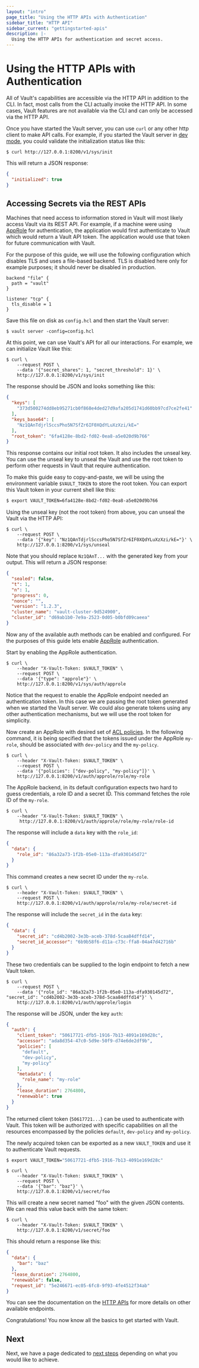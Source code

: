 ```yaml
---
layout: "intro"
page_title: "Using the HTTP APIs with Authentication"
sidebar_title: "HTTP API"
sidebar_current: "gettingstarted-apis"
description: |-
  Using the HTTP APIs for authentication and secret access.
---
```


# Using the HTTP APIs with Authentication

All of Vault's capabilities are accessible via the HTTP API in addition to the
CLI. In fact, most calls from the CLI actually invoke the HTTP API. In some
cases, Vault features are not available via the CLI and can only be accessed
via the HTTP API.

Once you have started the Vault server, you can use `curl` or any other http
client to make API calls. For example, if you started the Vault server in
[dev mode](/docs/concepts/dev-server.html), you could validate the
initialization status like this:

```text
$ curl http://127.0.0.1:8200/v1/sys/init
```

This will return a JSON response:

```json
{
  "initialized": true
}
```

## Accessing Secrets via the REST APIs

Machines that need access to information stored in Vault will most likely
access Vault via its REST API. For example, if a machine were using
[AppRole](/docs/auth/approle.html) for authentication, the application would
first authenticate to Vault which would return a Vault API token. The
application would use that token for future communication with Vault.

For the purpose of this guide, we will use the following configuration which
disables TLS and uses a file-based backend. TLS is disabled here only for
example purposes; it should never be disabled in production.

```hcl
backend "file" {
  path = "vault"
}

listener "tcp" {
  tls_disable = 1
}
```

Save this file on disk as `config.hcl` and then start the Vault server:

```text
$ vault server -config=config.hcl
```

At this point, we can use Vault's API for all our interactions. For example, we
can initialize Vault like this:

```text
$ curl \
    --request POST \
    --data '{"secret_shares": 1, "secret_threshold": 1}' \
    http://127.0.0.1:8200/v1/sys/init
```

The response should be JSON and looks something like this:

```json
{
  "keys": [
    "373d500274dd8eb95271cb0f868e4ded27d9afa205d1741d60bb97cd7ce2fe41"
  ],
  "keys_base64": [
    "Nz1QAnTdjrlSccsPho5N7SfZr6IF0XQdYLuXzXzi/kE="
  ],
  "root_token": "6fa4128e-8bd2-fd02-0ea8-a5e020d9b766"
}
```

This response contains our initial root token. It also includes the unseal key.
You can use the unseal key to unseal the Vault and use the root token to perform
other requests in Vault that require authentication.

To make this guide easy to copy-and-paste, we will be using the environment
variable `$VAULT_TOKEN` to store the root token. You can export this Vault
token in your current shell like this:

```sh
$ export VAULT_TOKEN=6fa4128e-8bd2-fd02-0ea8-a5e020d9b766
```

Using the unseal key (not the root token) from above, you can unseal the Vault
via the HTTP API:

```text
$ curl \
    --request POST \
    --data '{"key": "Nz1QAnTdjrlSccsPho5N7SfZr6IF0XQdYLuXzXzi/kE="}' \
    http://127.0.0.1:8200/v1/sys/unseal
```

Note that you should replace `Nz1QAnT...` with the generated key from your
output. This will return a JSON response:

```json
{
  "sealed": false,
  "t": 1,
  "n": 1,
  "progress": 0,
  "nonce": "",
  "version": "1.2.3",
  "cluster_name": "vault-cluster-9d524900",
  "cluster_id": "d69ab1b0-7e9a-2523-0d05-b0bfd09caeea"
}
```

Now any of the available auth methods can be enabled and configured.
For the purposes of this guide lets enable [AppRole](/docs/auth/approle.html)
authentication.

Start by enabling the AppRole authentication.

```text
$ curl \
    --header "X-Vault-Token: $VAULT_TOKEN" \
    --request POST \
    --data '{"type": "approle"}' \
    http://127.0.0.1:8200/v1/sys/auth/approle
```

Notice that the request to enable the AppRole endpoint needed an authentication
token. In this case we are passing the root token generated when we started
the Vault server. We could also generate tokens using any other authentication
mechanisms, but we will use the root token for simplicity.

Now create an AppRole with desired set of [ACL
policies](/docs/concepts/policies.html). In the following command, it is being
specified that the tokens issued under the AppRole `my-role`, should be
associated with `dev-policy` and the `my-policy`.

```text
$ curl \
    --header "X-Vault-Token: $VAULT_TOKEN" \
    --request POST \
    --data '{"policies": ["dev-policy", "my-policy"]}' \
    http://127.0.0.1:8200/v1/auth/approle/role/my-role
```

The AppRole backend, in its default configuration expects two hard to guess
credentials, a role ID and a secret ID. This command fetches the role ID of the
`my-role`.

```text
$ curl \
    --header "X-Vault-Token: $VAULT_TOKEN" \
     http://127.0.0.1:8200/v1/auth/approle/role/my-role/role-id
```

The response will include a `data` key with the `role_id`:

```json
{
  "data": {
    "role_id": "86a32a73-1f2b-05e0-113a-dfa930145d72"
  }
}
```

This command creates a new secret ID under the `my-role`.

```text
$ curl \
    --header "X-Vault-Token: $VAULT_TOKEN" \
    --request POST \
    http://127.0.0.1:8200/v1/auth/approle/role/my-role/secret-id
```

The response will include the `secret_id` in the `data` key:

```json
{
  "data": {
    "secret_id": "cd4b2002-3e3b-aceb-378d-5caa84dffd14",
    "secret_id_accessor": "6b9b58f6-d11a-c73c-ffa8-04a47d42716b"
  }
}
```

These two credentials can be supplied to the login endpoint to fetch a new
Vault token.

```text
$ curl \
    --request POST \
    --data '{"role_id": "86a32a73-1f2b-05e0-113a-dfa930145d72", "secret_id": "cd4b2002-3e3b-aceb-378d-5caa84dffd14"}' \
    http://127.0.0.1:8200/v1/auth/approle/login
```

The response will be JSON, under the key `auth`:

```json
{
  "auth": {
    "client_token": "50617721-dfb5-1916-7b13-4091e169d28c",
    "accessor": "ada8d354-47c0-5d9e-50f9-d74e6de2df9b",
    "policies": [
      "default",
      "dev-policy",
      "my-policy"
    ],
    "metadata": {
      "role_name": "my-role"
    },
    "lease_duration": 2764800,
    "renewable": true
  }
}
```

The returned client token (`50617721...`) can be used to authenticate with
Vault. This token will be authorized with specific capabilities on all the
resources encompassed by the policies `default`, `dev-policy` and `my-policy`.

The newly acquired token can be exported as a new `VAULT_TOKEN` and use it to
authenticate Vault requests.

```sh
$ export VAULT_TOKEN="50617721-dfb5-1916-7b13-4091e169d28c"
```

```text
$ curl \
    --header "X-Vault-Token: $VAULT_TOKEN" \
    --request POST \
    --data '{"bar": "baz"}' \
    http://127.0.0.1:8200/v1/secret/foo
```

This will create a new secret named "foo" with the given JSON contents. We can
read this value back with the same token:

```text
$ curl \
    --header "X-Vault-Token: $VAULT_TOKEN" \
    http://127.0.0.1:8200/v1/secret/foo
```

This should return a response like this:

```json
{
  "data": {
    "bar": "baz"
  },
  "lease_duration": 2764800,
  "renewable": false,
  "request_id": "5e246671-ec05-6fc8-9f93-4fe4512f34ab"
}
```

You can see the documentation on the [HTTP APIs](/api/index.html) for
more details on other available endpoints.

Congratulations! You now know all the basics to get started with Vault.

## Next

Next, we have a page dedicated to [next
steps](/intro/getting-started/next-steps.html) depending on what you would like
to achieve.
